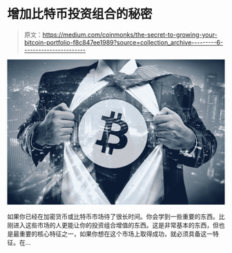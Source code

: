 # 增加比特币投资组合的秘密

> 原文：<https://medium.com/coinmonks/the-secret-to-growing-your-bitcoin-portfolio-f8c847ee1989?source=collection_archive---------6----------------------->

![](img/3fc44dbfa74cba47130e9ace8b57e3f2.png)

如果你已经在加密货币或比特币市场待了很长时间。你会学到一些重要的东西。比刚进入这些市场的人更能让你的投资组合增值的东西。这是非常基本的东西，但也是最重要的核心特征之一，如果你想在这个市场上取得成功，就必须具备这一特征。在…